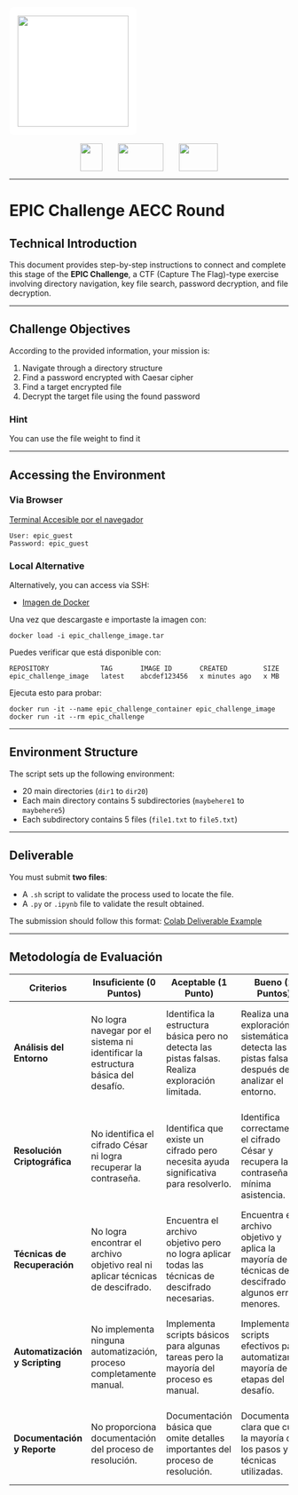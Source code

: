 <div align="center" style="background-color: white; padding: 15px; border-radius: 8px; display: inline-block; margin: 0 auto;">
  <img src="https://ciencialatitud0.github.io/EPIC_5/images/uide.png" width="200">
</div>

<div align="center" style="margin-top: 15px;">
  <img src="https://s3.dualstack.us-east-2.amazonaws.com/pythondotorg-assets/media/community/logos/python-logo-only.png" width="40" height="50" style="margin: 0 12px; vertical-align: middle;">
  <img src="https://upload.wikimedia.org/wikipedia/commons/thumb/d/d0/Google_Colaboratory_SVG_Logo.svg/960px-Google_Colaboratory_SVG_Logo.svg.png" width="82" height="50" style="margin: 0 12px; vertical-align: middle;">
  <img src="https://d33wubrfki0l68.cloudfront.net/45825999a370278a2d392daafce3e7a95de0fff2/3bada/img/logo/svg/full_colored_light.svg" width="70" height="50" style="margin: 0 12px; vertical-align: middle;">
</div>

---

# EPIC Challenge AECC Round

## Technical Introduction

This document provides step-by-step instructions to connect and complete this stage of the **EPIC Challenge**, a CTF (Capture The Flag)-type exercise involving directory navigation, key file search, password decryption, and file decryption.

---

## Challenge Objectives

According to the provided information, your mission is:

1. Navigate through a directory structure
2. Find a password encrypted with Caesar cipher
3. Find a target encrypted file
4. Decrypt the target file using the found password

###  Hint 
You can use the file weight to find it

---

## Accessing the Environment

### Via Browser

[Terminal Accesible por el navegador](http://shortline.proxy.rlwy.net:53282/)

```
User: epic_guest  
Password: epic_guest
```

### Local Alternative

Alternatively, you can access via SSH:

* [Imagen de Docker](https://drive.google.com/drive/u/0/folders/1gY8ZtA_0j8u8SzFG6WW-2v7EmTt2oMSS)

Una vez que descargaste e importaste la imagen con:

```
docker load -i epic_challenge_image.tar
```

Puedes verificar que está disponible con:

```
REPOSITORY             TAG       IMAGE ID       CREATED         SIZE
epic_challenge_image   latest    abcdef123456   x minutes ago   x MB
```

Ejecuta esto para probar:

```
docker run -it --name epic_challenge_container epic_challenge_image
docker run -it --rm epic_challenge
```

---

## Environment Structure

The script sets up the following environment:

* 20 main directories (`dir1` to `dir20`)
* Each main directory contains 5 subdirectories (`maybehere1` to `maybehere5`)
* Each subdirectory contains 5 files (`file1.txt` to `file5.txt`)

---

## Deliverable

You must submit **two files**:

* A `.sh` script to validate the process used to locate the file.
* A `.py` or `.ipynb` file to validate the result obtained.

The submission should follow this format:
[Colab Deliverable Example](https://colab.research.google.com/drive/1AG0d2z8kajN1Y8asFLcHd6FqHbgoRZf3?usp=sharing)

---

## Metodología de Evaluación

| **Criterios** | **Insuficiente (0 Puntos)** | **Aceptable (1 Punto)** | **Bueno (2 Puntos)** | **Excelente (3 Puntos)** | **Peso** |
|---------------|------------------------------|--------------------------|------------------------|---------------------------|----------|
| **Análisis del Entorno** | No logra navegar por el sistema ni identificar la estructura básica del desafío. | Identifica la estructura básica pero no detecta las pistas falsas. Realiza exploración limitada. | Realiza una exploración sistemática y detecta las pistas falsas después de analizar el entorno. | Análisis exhaustivo del entorno, rápida identificación de pistas verdaderas y falsas, documentación completa del proceso. | 20% |
| **Resolución Criptográfica** | No identifica el cifrado César ni logra recuperar la contraseña. | Identifica que existe un cifrado pero necesita ayuda significativa para resolverlo. | Identifica correctamente el cifrado César y recupera la contraseña con mínima asistencia. | Identifica inmediatamente el cifrado César, determina el desplazamiento correcto y recupera la contraseña de forma autónoma. | 25% |
| **Técnicas de Recuperación** | No logra encontrar el archivo objetivo real ni aplicar técnicas de descifrado. | Encuentra el archivo objetivo pero no logra aplicar todas las técnicas de descifrado necesarias. | Encuentra el archivo objetivo y aplica la mayoría de las técnicas de descifrado con algunos errores menores. | Encuentra el archivo objetivo rápidamente y aplica todas las técnicas de descifrado (AES y múltiples descompresiones) correctamente. | 30% |
| **Automatización y Scripting** | No implementa ninguna automatización, proceso completamente manual. | Implementa scripts básicos para algunas tareas pero la mayoría del proceso es manual. | Implementa scripts efectivos para automatizar la mayoría de las etapas del desafío. | Desarrolla un sistema de scripts completo que automatiza todo el proceso de principio a fin con manejo de errores. | 15% |
| **Documentación y Reporte** | No proporciona documentación del proceso de resolución. | Documentación básica que omite detalles importantes del proceso de resolución. | Documentación clara que cubre la mayoría de los pasos y técnicas utilizadas. | Documentación exhaustiva, bien estructurada, con explicaciones detalladas de cada técnica y decisión tomada. | 10% |
